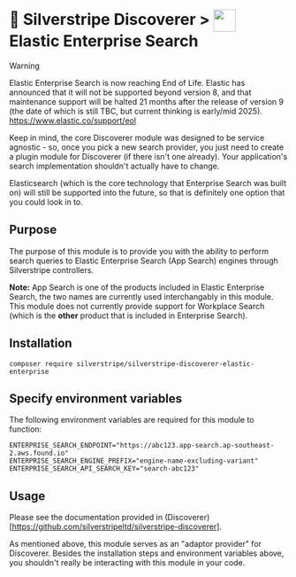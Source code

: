 # 🧭 Silverstripe Discoverer > <img src="https://www.elastic.co/android-chrome-192x192.png" style="height:40px; vertical-align:middle"/> Elastic Enterprise Search

> [!WARNING]  
> Elastic Enterprise Search is now reaching End of Life. Elastic has announced that it will not be supported beyond
> version 8, and that maintenance support will be halted 21 months after the release of version 9 (the date of which
> is still TBC, but current thinking is early/mid 2025).\
> https://www.elastic.co/support/eol
>
> Keep in mind, the core Discoverer module was designed to be service agnostic - so, once you pick a new search
> provider, you just need to create a plugin module for Discoverer (if there isn't one already). Your application's
> search implementation shouldn't actually have to change.
> 
> Elasticsearch (which is the core technology that Enterprise Search was built on) will still be supported into the
> future, so that is definitely one option that you could look in to.

## Purpose

The purpose of this module is to provide you with the ability to perform search queries to Elastic Enterprise Search
(App Search) engines through Silverstripe controllers.

**Note:** App Search is one of the products included in Elastic Enterprise Search, the two names are currently used
interchangably in this module. This module does not currently provide support for Workplace Search (which is the
**other** product that is included in Enterprise Search).

## Installation

```shell script
composer require silverstripe/silverstripe-discoverer-elastic-enterprise
```

## Specify environment variables

The following environment variables are required for this module to function:

```
ENTERPRISE_SEARCH_ENDPOINT="https://abc123.app-search.ap-southeast-2.aws.found.io"
ENTERPRISE_SEARCH_ENGINE_PREFIX="engine-name-excluding-variant"
ENTERPRISE_SEARCH_API_SEARCH_KEY="search-abc123"
```

## Usage

Please see the documentation provided in (Discoverer)[https://github.com/silverstripeltd/silverstripe-discoverer].

As mentioned above, this module serves as an "adaptor provider" for Discoverer. Besides the installation steps and
environment variables above, you shouldn't really be interacting with this module in your code.
